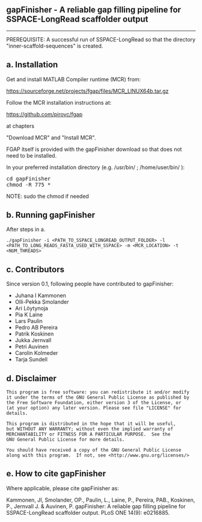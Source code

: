 
## gapFinisher - A reliable gap filling pipeline for SSPACE-LongRead scaffolder output

-------------------------------

PREREQUISITE: A successful run of SSPACE-LongRead so that the directory "inner-scaffold-sequences" is created.

a. Installation
---------------

Get and install MATLAB Compiler runtime (MCR) from:

https://sourceforge.net/projects/fgap/files/MCR_LINUX64b.tar.gz

Follow the MCR installation instructions at:

https://github.com/pirovc/fgap

at chapters

"Download MCR" and "Install MCR".

FGAP itself is provided with the gapFinisher download so that does not need to be installed.

In your preferred installation directory (e.g. /usr/bin/ ; /home/user/bin/ ):

<pre>
cd gapFinisher
chmod -R 775 *
</pre>

NOTE: sudo the chmod if needed


b. Running gapFinisher
----------------------

After steps in a.

~~~
./gapFinisher -i <PATH_TO_SSPACE_LONGREAD_OUTPUT_FOLDER> -l <PATH_TO_LONG_READS_FASTA_USED_WITH_SSPACE> -m <MCR_LOCATION> -t <NUM_THREADS>
~~~
	

c. Contributors
---------------

Since version 0.1, following people have contributed to gapFinisher:

- Juhana I Kammonen
- Olli-Pekka Smolander
- Ari Löytynoja
- Pia K Laine
- Lars Paulin
- Pedro AB Pereira
- Patrik Koskinen
- Jukka Jernvall
- Petri Auvinen
- Carolin Kolmeder
- Tarja Sundell


d. Disclaimer
-------------

    This program is free software: you can redistribute it and/or modify
    it under the terms of the GNU General Public License as published by
    the Free Software Foundation, either version 3 of the License, or
    (at your option) any later version. Please see file "LICENSE" for details.

    This program is distributed in the hope that it will be useful,
    but WITHOUT ANY WARRANTY; without even the implied warranty of
    MERCHANTABILITY or FITNESS FOR A PARTICULAR PURPOSE.  See the
    GNU General Public License for more details.

    You should have received a copy of the GNU General Public License
    along with this program.  If not, see <http://www.gnu.org/licenses/>



e. How to cite gapFinisher
--------------------------

Where applicable, please cite gapFinisher as:

Kammonen, JI, Smolander, OP., Paulin, L., Laine, P., Pereira, PAB., Koskinen, P., Jernvall J. & Auvinen, P.
gapFinisher: A reliable gap filling pipeline for SSPACE-LongRead scaffolder output. PLoS ONE 14(9): e0216885.

